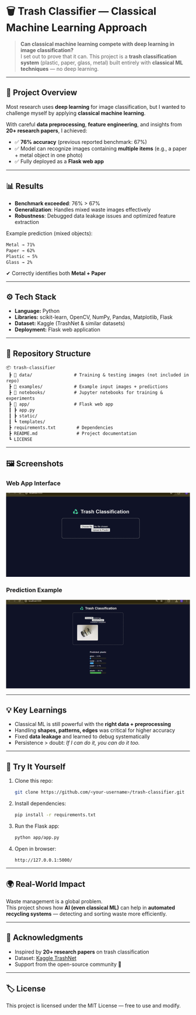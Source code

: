 # 🗑️ Trash Classifier — Classical Machine Learning Approach

> **Can classical machine learning compete with deep learning in image classification?**  
I set out to prove that it can. This project is a **trash classification system** (plastic, paper, glass, metal) built entirely with **classical ML techniques** — no deep learning.

---

## 🚀 Project Overview
Most research uses **deep learning** for image classification, but I wanted to challenge myself by applying **classical machine learning**.  

With careful **data preprocessing**, **feature engineering**, and insights from **20+ research papers**, I achieved:  
- ✅ **76% accuracy** (previous reported benchmark: 67%)  
- ✅ Model can recognize images containing **multiple items** (e.g., a paper + metal object in one photo)  
- ✅ Fully deployed as a **Flask web app**  

---

## 📊 Results
- **Benchmark exceeded**: 76% > 67%  
- **Generalization**: Handles mixed waste images effectively  
- **Robustness**: Debugged data leakage issues and optimized feature extraction  

Example prediction (mixed objects):  
```
Metal → 71%  
Paper → 62%  
Plastic → 5%  
Glass → 2%  
```
✔ Correctly identifies both **Metal + Paper**  

---

## ⚙️ Tech Stack
- **Language:** Python  
- **Libraries:** scikit-learn, OpenCV, NumPy, Pandas, Matplotlib, Flask  
- **Dataset:** Kaggle (TrashNet & similar datasets)  
- **Deployment:** Flask web application  

---

## 📂 Repository Structure
```
📦 trash-classifier
 ┣ 📂 data/                # Training & testing images (not included in repo)
 ┣ 📂 examples/            # Example input images + predictions
 ┣ 📂 notebooks/           # Jupyter notebooks for training & experiments
 ┣ 📂 app/                 # Flask web app
 ┃ ┣ app.py
 ┃ ┣ static/
 ┃ ┗ templates/
 ┣ requirements.txt        # Dependencies
 ┣ README.md               # Project documentation
 ┗ LICENSE
```

---

## 🖼️ Screenshots

### Web App Interface
![Web App Screenshot](examples/Screenshot%20%281678%29.png)

### Prediction Example
![Prediction Example](examples/Screenshot%20%281679%29.png)

---

## 💡 Key Learnings
- Classical ML is still powerful with the **right data + preprocessing**  
- Handling **shapes, patterns, edges** was critical for higher accuracy  
- Fixed **data leakage** and learned to debug systematically  
- Persistence > doubt: *If I can do it, you can do it too.*  

---

## 🔗 Try It Yourself
1. Clone this repo:  
   ```bash
   git clone https://github.com/<your-username>/trash-classifier.git
   ```
2. Install dependencies:  
   ```bash
   pip install -r requirements.txt
   ```
3. Run the Flask app:  
   ```bash
   python app/app.py
   ```
4. Open in browser:  
   ```
   http://127.0.0.1:5000/
   ```

---

## 🌍 Real-World Impact
Waste management is a global problem.  
This project shows how **AI (even classical ML)** can help in **automated recycling systems** — detecting and sorting waste more efficiently.  

---

## 🙌 Acknowledgments
- Inspired by **20+ research papers** on trash classification  
- Dataset: [Kaggle TrashNet](https://www.kaggle.com/datasets/asdasdasasdas/garbage-classification)  
- Support from the open-source community 💙  

---

## 🏷️ License
This project is licensed under the MIT License — free to use and modify.  
